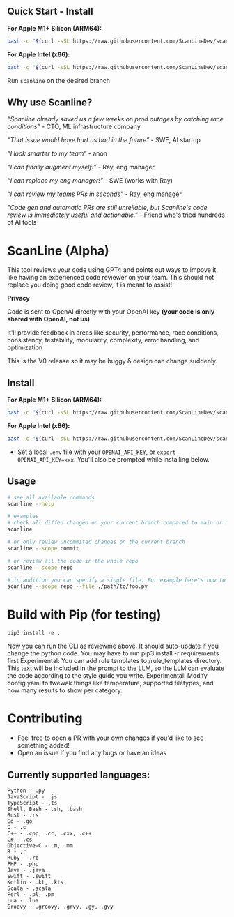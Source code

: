 ## Quick Start - Install

**For Apple M1+ Silicon (ARM64):**
```bash
bash -c "$(curl -sSL https://raw.githubusercontent.com/ScanLineDev/scanline/main/install.sh)"
```

**For Apple Intel (x86):**
```bash
bash -c "$(curl -sSL https://raw.githubusercontent.com/ScanLineDev/scanline/main/install_x86.sh)"
```

Run `scanline` on the desired branch

## Why use Scanline? 

_“Scanline already saved us a few weeks on prod outages by catching race conditions”_ - CTO, ML infrastructure company 

_“That issue would have hurt us bad in the future”_ - SWE, AI startup

_“I look smarter to my team”_ - anon

_“I can finally augment myself!”_ - Ray, eng manager 

_“I can replace my eng manager!”_ - SWE (works with Ray)

_“I can review my teams PRs in seconds”_ - Ray, eng manager

_"Code gen and automatic PRs are still unreliable, but Scanline's code review is immediately useful and actionable."_ - Friend who's tried hundreds of AI tools 


# ScanLine (Alpha)

This tool reviews your code using GPT4 and points out ways to impove it, like having an experienced code reviewer on your team. This should not replace you doing good code review, it is meant to assist! 

**Privacy**

Code is sent to OpenAI directly with your OpenAI key **(your code is only shared with OpenAI, not us)** 

It'll provide feedback in areas like security, performance, race conditions, consistency, testability, modularity, complexity, error handling, and optimization

This is the V0 release so it may be buggy & design can change suddenly. 
## Install

**For Apple M1+ Silicon (ARM64):**
```bash
bash -c "$(curl -sSL https://raw.githubusercontent.com/ScanLineDev/scanline/main/install.sh)"
```

**For Apple Intel (x86):**
```bash
bash -c "$(curl -sSL https://raw.githubusercontent.com/ScanLineDev/scanline/main/install_x86.sh)"
```

- Set a local `.env` file with your `OPENAI_API_KEY`, or `export OPENAI_API_KEY=xxx`. You'll also be prompted while installing below.

## Usage
```bash
# see all available commands
scanline --help 

# examples
# check all diffed changed on your current branch compared to main or master
scanline

# or only review uncommited changes on the current branch 
scanline --scope commit

# or review all the code in the whole repo
scanline --scope repo

# in addition you can specify a single file. For example here's how to see the changes to the file foo.py across only this last commit
scanline --scope repo --file ./path/to/foo.py

```

# Build with Pip (for testing)
`pip3 install -e .`

Now you can run the CLI as reviewme above. It should auto-update if you change the python code. You may have to run pip3 install -r requirements first
Experimental: You can add rule templates to /rule_templates directory. This text will be included in the prompt to the LLM, so the LLM can evaluate the code according to the style guide you write. 
Experimental: Modify config.yaml to twewak things like temperature, supported filetypes, and how many results to show per category. 

# Contributing
- Feel free to open a PR with your own changes if you'd like to see something added!
- Open an issue if you find any bugs or have an ideas

## Currently supported languages:
```
Python - .py
JavaScript - .js
TypeScript - .ts
Shell, Bash - .sh, .bash
Rust - .rs
Go - .go
C - .c
C++ - .cpp, .cc, .cxx, .c++
C# - .cs
Objective-C - .m, .mm
R - .r
Ruby - .rb
PHP - .php
Java - .java
Swift - .swift
Kotlin - .kt, .kts
Scala - .scala
Perl - .pl, .pm
Lua - .lua
Groovy - .groovy, .grvy, .gy, .gvy
```
